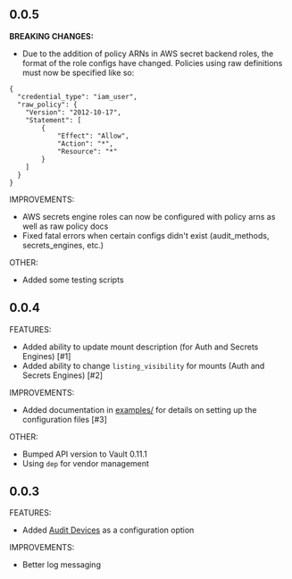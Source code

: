 ## 0.0.5

**BREAKING CHANGES:**
* Due to the addition of policy ARNs in AWS secret backend roles, the format of the role configs have changed.  Policies using raw definitions must now be specified like so:

```
{
  "credential_type": "iam_user",
  "raw_policy": {
    "Version": "2012-10-17",
    "Statement": [
        {
            "Effect": "Allow",
            "Action": "*",
            "Resource": "*"
        }
    ]
  }
}
```

IMPROVEMENTS:
* AWS secrets engine roles can now be configured with policy arns as well as raw policy docs
* Fixed fatal errors when certain configs didn't exist (audit_methods, secrets_engines, etc.)

OTHER:
* Added some testing scripts

## 0.0.4

FEATURES:

* Added ability to update mount description (for Auth and Secrets Engines) [#1]
* Added ability to change `listing_visibility` for mounts (Auth and Secrets Engines) [#2]

IMPROVEMENTS:

* Added documentation in [examples/](examples/) for details on setting up the configuration files [#3]

OTHER:

* Bumped API version to Vault 0.11.1
* Using `dep` for vendor management

## 0.0.3

FEATURES:

 * Added [Audit Devices](https://www.vaultproject.io/docs/audit/index.html) as a configuration option

IMPROVEMENTS:

* Better log messaging
